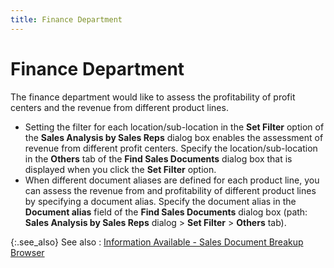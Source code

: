 ```yaml
---
title: Finance Department
---
```


# Finance Department


The finance department would like to assess the profitability of profit  centers and the revenue from different product lines.

- Setting the  filter for each location/sub-location in the **Set 
 Filter** option of the **Sales Analysis 
 by Sales Reps** dialog box enables the assessment of revenue from  different profit centers. Specify the location/sub-location in the **Others** tab of the **Find 
 Sales Documents** dialog box that is displayed when you click the  **Set Filter** option.
- When different  document aliases are defined for each product line, you can assess the  revenue from and profitability of different product lines by specifying  a document alias. Specify the document alias in the **Document 
 alias** field of the **Find Sales 
 Documents** dialog box (path: **Sales 
 Analysis by Sales Reps** dialog > **Set 
 Filter** > **Others** tab).



{:.see_also}
See also
: [Information  Available - Sales Document Breakup Browser]({{site.sp_baseurl}}/sales-docs/sales-analysis/sales-analysis-by-sales-rep/information_available_sales_document_breakup_browser.html)
